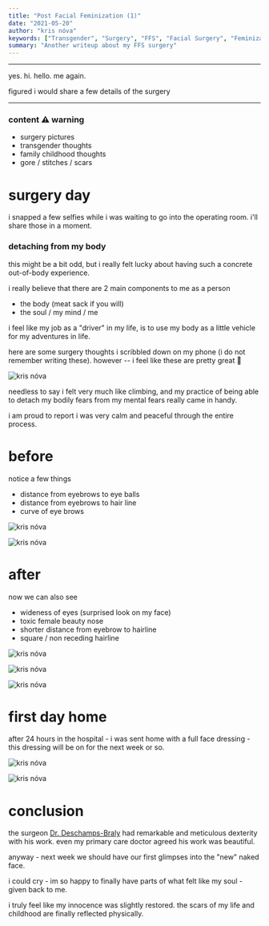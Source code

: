 ```yaml
---
title: "Post Facial Feminization (1)"
date: "2021-05-20"
author: "kris nóva"
keywords: ["Transgender", "Surgery", "FFS", "Facial Surgery", "Feminization Surgery"]
summary: "Another writeup about my FFS surgery"
---
```

---

yes. hi. hello. me again.

figured i would share a few details of the surgery

---

### content ⚠ warning

 - surgery pictures
 - transgender thoughts
 - family childhood thoughts
 - gore / stitches / scars 

# surgery day

i snapped a few selfies while i was waiting to go into the operating room. i'll share those in a moment.

### detaching from my body

this might be a bit odd, but i really felt lucky about having such a concrete out-of-body experience. 

i really believe that there are 2 main components to me as a person 

 - the body (meat sack if you will)
 - the soul / my mind / me 

i feel like my job as a "driver" in my life, is to use my body as a little vehicle for my adventures in life. 

here are some surgery thoughts i scribbled down on my phone (i do not remember writing these). however -- i feel like these are pretty great 🙂

![kris nóva](/assets/img/surgery-notes.jpg)

needless to say i felt very much like climbing, and my practice of being able to detach my bodily fears from my mental fears really came in handy.

i am proud to report i was very calm and peaceful through the entire process. 

# before 

notice a few things 

 - distance from eyebrows to eye balls
 - distance from eyebrows to hair line 
 - curve of eye brows 


![kris nóva](/assets/img/before-01.jpg)

![kris nóva](/assets/img/before-02.jpg)

# after 

now we can also see 

 - wideness of eyes (surprised look on my face)
 - toxic female beauty nose 
 - shorter distance from eyebrow to hairline 
 - square / non receding hairline

![kris nóva](/assets/img/after-01.jpg)

![kris nóva](/assets/img/after-02.jpg)

![kris nóva](/assets/img/after-03.jpg)

# first day home 

after 24 hours in the hospital - i was sent home with a full face dressing - this dressing will be on for the next week or so.

![kris nóva](/assets/img/after-04.jpg)

![kris nóva](/assets/img/after-05.jpg)


# conclusion 

the surgeon [Dr. Deschamps-Braly](https://deschamps-braly.com/) had remarkable and meticulous dexterity with his work. 
even my primary care doctor agreed his work was beautiful.

anyway - next week we should have our first glimpses into the "new" naked face.

i could cry - im so happy to finally have parts of what felt like my soul - given back to me.

i truly feel like my innocence was slightly restored. the scars of my life and childhood are finally reflected physically. 